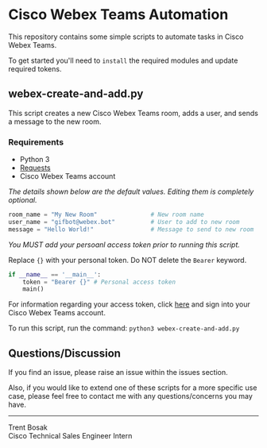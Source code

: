 # Cisco Webex Teams Automation
This repository contains some simple scripts to automate tasks in Cisco Webex Teams.

To get started you'll need to `install` the required modules and update required tokens.

## webex-create-and-add.py
This script creates a new Cisco Webex Teams room, adds a user, and sends a message to the new room.

### Requirements
* Python 3
* [Requests][requests_link]
* Cisco Webex Teams account

*The details shown below are the default values. Editing them is completely optional.* 

```py
room_name = "My New Room"               # New room name
user_name = "gifbot@webex.bot"          # User to add to new room
message = "Hello World!"                # Message to send to new room
```

*You MUST add your persoanl access token prior to running this script.*

Replace `{}` with your personal token. Do NOT delete the `Bearer` keyword.

```py
if __name__ == '__main__':
    token = "Bearer {}"	# Personal access token
    main()
```

[requests_link]: https://2.python-requests.org/en/master/
[webex_link]: https://developer.webex.com/

For information regarding your access token, click [here][webex_link] and sign into your Cisco Webex Teams account.

To run this script, run the command: `python3 webex-create-and-add.py`

## Questions/Discussion
If you find an issue, please raise an issue within the issues section.

Also, if you would like to extend one of these scripts for a more specific use case, please feel free to contact me with any questions/concerns you may have. 

---
<p>Trent Bosak<br>
Cisco Technical Sales Engineer Intern</p>